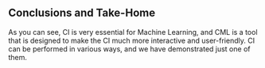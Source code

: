 ## Conclusions and Take-Home  

As you can see, CI is very essential for Machine Learning, and CML is a tool that is designed to make the CI much more interactive and user-friendly. CI can be performed
in various ways, and we have demonstrated just one of them. 

